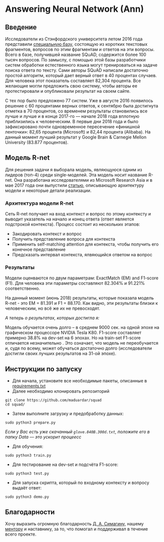 # Answering Neural Network (Ann)
## Введение
Исследователи из Стэнфордского университета летом 2016 года представили [специальную базу](https://rajpurkar.github.io/SQuAD-explorer/), состоящую из коротких текстовых фрагментов, вопросов по этим фрагментам и ответов на эти вопросы. Всего в базе, получившей название SQuAD, содержится более 100 тысяч вопросов. По замыслу, с помощью этой базы разработчики систем обработки естественного языка могут тренироваться на задаче поиска ответа по тексту.
Сами авторы SQuAD написали достаточно простой алгоритм, который дает верный ответ в 40 процентах случаев. Для человека этот показатель составляет 82,304 процента. Все желающие могли предложить свою систему, чтобы авторы ее протестировали и опубликовали результат на своем сайте.

С тех пор было предложено 77 систем. Уже в августе 2016 появилось решение с 60 процентами верных ответов, к сентябрю была достигнута отметка в 70 процентов, со временем результаты становились все лучше и лучше и в конце 2017-го — начале 2018 года вплотную приблизились к человеческим. В первые дни 2018 года и было зафиксировано почти одновременное пересечение «финишной ленточки»: 82,65 процента (Microsoft) и 82,44 процента (Alibaba). На данный момент лучший результат у Google Brain & Carnegie Mellon University (83.877 процентов).

## Модель R-net
Для решения задачи я выборала модель, являющуюся одним из лидеров (топ-4) среди single-моделей. Эта модель носит название R-net. Она разработана исследователями из Microsoft Research Asia и в мае 2017 года они выпустили [статью](https://www.microsoft.com/en-us/research/wp-content/uploads/2017/05/r-net.pdf), описывающую архитектуру модели и некоторые детали реализации.

### Архитектура модели R-net
Сеть R-net получает на вход контекст и вопрос по этому контексту и выводит указатель на начало и конец ответа (ответ является подстрокой контекста). Процесс состоит из нескольких этапов:
* Закодировать контекст и вопрос
* Получить представление вопроса для контекста
* Применить self-matching attention для контекста, чтобы получить его конечное представление
* Предсказать интервал контекста, ялвяющийся ответом на вопрос

 ### Результаты
 Модели оценваются по двум параметрам: ExactMatch (EM) and F1-score (F1). Для человека эти параметры составляют	82.304% и 91.221% соответственно. 
 
 На данный момент (июнь 2018) результаты, которые показала модель R-net - это EM = 81.391 и F1 = 88.170. Как видно, эти результаты близки к человеческим, но всё же их не превосходят.
 
 *А теперь о результатах, которых достигла я:*

Модель обучается очень долго – в среднем 9000 сек. на одной эпохе на графическом процессоре NVIDIA Tesla K80. F1-score составляет примерно 38.8% на dev-set на 6 эпохах. Но на train-set F1-score отличается незначительно . Это означает, что модель не переобучается и, судя по всему, может обучаться достаточно долго (исследователи достигли своих лучших результатов на 31-ой эпохе).

## Инструкции по запуску
* Для начала, установите все необходимые пакеты, описанные в [requirements.txt]()
* Далее необходимо клонировать репозиторий 
```
git clone https://github.com/maduardar/squad
cd squad/
```
* Затем выполните загрузку и предобработку данных:
``` 
sudo python3 prepare.py
``` 
*Если у Вас есть уже скачанный `glove.840B.300d.txt`, положите его в папку Data –– это ускорит процеесс*
* Для обучения: 
```
sudo python3 train.py
```
* Для тестирование на dev-set и подсчёта F1-score:
```
sudo python3 test.py
```
* Для запуска скрипта, который по входному контексту и вопросу выдаёт ответ:
```
sudo python3 demo.py
```
## Благодарности
Хочу выразить огромную благодарность [Д. А.](https://github.com/dasimagin)[ Симагину](https://stackoverflow.com/), нашему [ментору](https://github.com/maduardar/G2P/blob/master/plm.jpg) и наставнику, за то, что помогал и поддерживал в течение всего проекте.
